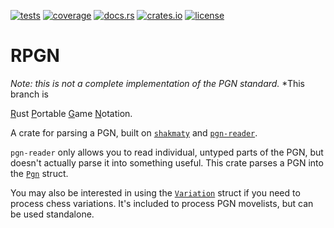 [![tests](https://img.shields.io/github/actions/workflow/status/tigerros/rpgn/tests.yml?label=tests)](https://github.com/tigerros/rpgn/actions/workflows/tests.yml)
[![coverage](https://img.shields.io/codecov/c/gh/tigerros/rpgn)](https://app.codecov.io/gh/tigerros/rpgn/)
[![docs.rs](https://img.shields.io/docsrs/rpgn?logo=docs.rs&label=docs.rs)](https://docs.rs/rpgn/)
[![crates.io](https://img.shields.io/crates/v/rpgn?logo=rust)](https://crates.io/crates/rpgn)
[![license](https://img.shields.io/crates/l/rpgn)](https://github.com/tigerros/rpgn/blob/master/LICENSE)

# RPGN

*Note: this is not a complete implementation of the PGN standard.*
*This branch is

<ins>R</ins>ust <ins>P</ins>ortable <ins>G</ins>ame <ins>N</ins>otation.

A crate for parsing a PGN, built on [`shakmaty`](https://crates.io/crates/shakmaty) and [`pgn-reader`](https://crates.io/crates/pgn-reader).

`pgn-reader` only allows you to read individual, untyped parts of the PGN, but doesn't actually parse it into something useful.
This crate parses a PGN into the [`Pgn`](https://docs.rs/rpgn/latest/rpgn/pgn/struct.Pgn.html) struct.

You may also be interested in using the [`Variation`](https://docs.rs/rpgn/latest/rpgn/struct.Variation.html) struct if you need to process chess variations. It's included to process PGN movelists, but can be used standalone.